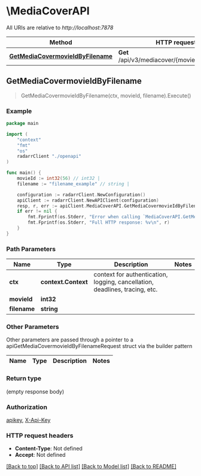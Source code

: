 # \MediaCoverAPI

All URIs are relative to *http://localhost:7878*

Method | HTTP request | Description
------------- | ------------- | -------------
[**GetMediaCovermovieIdByFilename**](MediaCoverAPI.md#GetMediaCovermovieIdByFilename) | **Get** /api/v3/mediacover/{movieId}/{filename} | 



## GetMediaCovermovieIdByFilename

> GetMediaCovermovieIdByFilename(ctx, movieId, filename).Execute()



### Example

```go
package main

import (
    "context"
    "fmt"
    "os"
    radarrClient "./openapi"
)

func main() {
    movieId := int32(56) // int32 | 
    filename := "filename_example" // string | 

    configuration := radarrClient.NewConfiguration()
    apiClient := radarrClient.NewAPIClient(configuration)
    resp, r, err := apiClient.MediaCoverAPI.GetMediaCovermovieIdByFilename(context.Background(), movieId, filename).Execute()
    if err != nil {
        fmt.Fprintf(os.Stderr, "Error when calling `MediaCoverAPI.GetMediaCovermovieIdByFilename``: %v\n", err)
        fmt.Fprintf(os.Stderr, "Full HTTP response: %v\n", r)
    }
}
```

### Path Parameters


Name | Type | Description  | Notes
------------- | ------------- | ------------- | -------------
**ctx** | **context.Context** | context for authentication, logging, cancellation, deadlines, tracing, etc.
**movieId** | **int32** |  | 
**filename** | **string** |  | 

### Other Parameters

Other parameters are passed through a pointer to a apiGetMediaCovermovieIdByFilenameRequest struct via the builder pattern


Name | Type | Description  | Notes
------------- | ------------- | ------------- | -------------



### Return type

 (empty response body)

### Authorization

[apikey](../README.md#apikey), [X-Api-Key](../README.md#X-Api-Key)

### HTTP request headers

- **Content-Type**: Not defined
- **Accept**: Not defined

[[Back to top]](#) [[Back to API list]](../README.md#documentation-for-api-endpoints)
[[Back to Model list]](../README.md#documentation-for-models)
[[Back to README]](../README.md)


